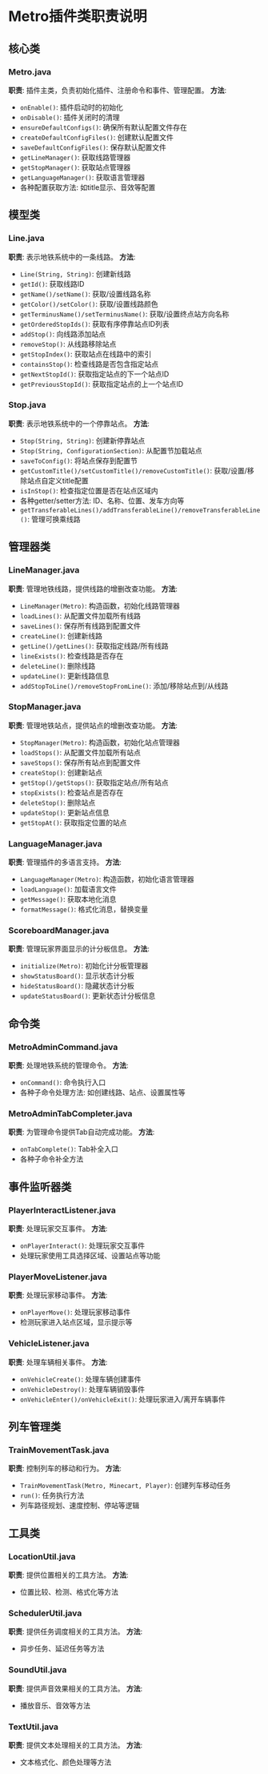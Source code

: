 # Metro插件类职责说明

## 核心类

### Metro.java
**职责**: 插件主类，负责初始化插件、注册命令和事件、管理配置。
**方法**:
- `onEnable()`: 插件启动时的初始化
- `onDisable()`: 插件关闭时的清理
- `ensureDefaultConfigs()`: 确保所有默认配置文件存在
- `createDefaultConfigFiles()`: 创建默认配置文件
- `saveDefaultConfigFiles()`: 保存默认配置文件
- `getLineManager()`: 获取线路管理器
- `getStopManager()`: 获取站点管理器
- `getLanguageManager()`: 获取语言管理器
- 各种配置获取方法: 如title显示、音效等配置

## 模型类

### Line.java
**职责**: 表示地铁系统中的一条线路。
**方法**:
- `Line(String, String)`: 创建新线路
- `getId()`: 获取线路ID
- `getName()/setName()`: 获取/设置线路名称
- `getColor()/setColor()`: 获取/设置线路颜色
- `getTerminusName()/setTerminusName()`: 获取/设置终点站方向名称
- `getOrderedStopIds()`: 获取有序停靠站点ID列表
- `addStop()`: 向线路添加站点
- `removeStop()`: 从线路移除站点
- `getStopIndex()`: 获取站点在线路中的索引
- `containsStop()`: 检查线路是否包含指定站点
- `getNextStopId()`: 获取指定站点的下一个站点ID
- `getPreviousStopId()`: 获取指定站点的上一个站点ID

### Stop.java
**职责**: 表示地铁系统中的一个停靠站点。
**方法**:
- `Stop(String, String)`: 创建新停靠站点
- `Stop(String, ConfigurationSection)`: 从配置节加载站点
- `saveToConfig()`: 将站点保存到配置节
- `getCustomTitle()/setCustomTitle()/removeCustomTitle()`: 获取/设置/移除站点自定义title配置
- `isInStop()`: 检查指定位置是否在站点区域内
- 各种getter/setter方法: ID、名称、位置、发车方向等
- `getTransferableLines()/addTransferableLine()/removeTransferableLine()`: 管理可换乘线路

## 管理器类

### LineManager.java
**职责**: 管理地铁线路，提供线路的增删改查功能。
**方法**:
- `LineManager(Metro)`: 构造函数，初始化线路管理器
- `loadLines()`: 从配置文件加载所有线路
- `saveLines()`: 保存所有线路到配置文件
- `createLine()`: 创建新线路
- `getLine()/getLines()`: 获取指定线路/所有线路
- `lineExists()`: 检查线路是否存在
- `deleteLine()`: 删除线路
- `updateLine()`: 更新线路信息
- `addStopToLine()/removeStopFromLine()`: 添加/移除站点到/从线路

### StopManager.java
**职责**: 管理地铁站点，提供站点的增删改查功能。
**方法**:
- `StopManager(Metro)`: 构造函数，初始化站点管理器
- `loadStops()`: 从配置文件加载所有站点
- `saveStops()`: 保存所有站点到配置文件
- `createStop()`: 创建新站点
- `getStop()/getStops()`: 获取指定站点/所有站点
- `stopExists()`: 检查站点是否存在
- `deleteStop()`: 删除站点
- `updateStop()`: 更新站点信息
- `getStopAt()`: 获取指定位置的站点

### LanguageManager.java
**职责**: 管理插件的多语言支持。
**方法**:
- `LanguageManager(Metro)`: 构造函数，初始化语言管理器
- `loadLanguage()`: 加载语言文件
- `getMessage()`: 获取本地化消息
- `formatMessage()`: 格式化消息，替换变量

### ScoreboardManager.java
**职责**: 管理玩家界面显示的计分板信息。
**方法**:
- `initialize(Metro)`: 初始化计分板管理器
- `showStatusBoard()`: 显示状态计分板
- `hideStatusBoard()`: 隐藏状态计分板
- `updateStatusBoard()`: 更新状态计分板信息

## 命令类

### MetroAdminCommand.java
**职责**: 处理地铁系统的管理命令。
**方法**:
- `onCommand()`: 命令执行入口
- 各种子命令处理方法: 如创建线路、站点、设置属性等

### MetroAdminTabCompleter.java
**职责**: 为管理命令提供Tab自动完成功能。
**方法**:
- `onTabComplete()`: Tab补全入口
- 各种子命令补全方法

## 事件监听器类

### PlayerInteractListener.java
**职责**: 处理玩家交互事件。
**方法**:
- `onPlayerInteract()`: 处理玩家交互事件
- 处理玩家使用工具选择区域、设置站点等功能

### PlayerMoveListener.java
**职责**: 处理玩家移动事件。
**方法**:
- `onPlayerMove()`: 处理玩家移动事件
- 检测玩家进入站点区域，显示提示等

### VehicleListener.java
**职责**: 处理车辆相关事件。
**方法**:
- `onVehicleCreate()`: 处理车辆创建事件
- `onVehicleDestroy()`: 处理车辆销毁事件
- `onVehicleEnter()/onVehicleExit()`: 处理玩家进入/离开车辆事件

## 列车管理类

### TrainMovementTask.java
**职责**: 控制列车的移动和行为。
**方法**:
- `TrainMovementTask(Metro, Minecart, Player)`: 创建列车移动任务
- `run()`: 任务执行方法
- 列车路径规划、速度控制、停站等逻辑

## 工具类

### LocationUtil.java
**职责**: 提供位置相关的工具方法。
**方法**:
- 位置比较、检测、格式化等方法

### SchedulerUtil.java
**职责**: 提供任务调度相关的工具方法。
**方法**:
- 异步任务、延迟任务等方法

### SoundUtil.java
**职责**: 提供声音效果相关的工具方法。
**方法**:
- 播放音乐、音效等方法

### TextUtil.java
**职责**: 提供文本处理相关的工具方法。
**方法**:
- 文本格式化、颜色处理等方法
